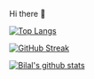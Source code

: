  Hi there 👋                               
 
[![Top Langs](https://github-readme-stats.vercel.app/api/top-langs/?username=bilal-23&langs_count=8)](https://github.com/anuraghazra/github-readme-stats)




[![GitHub Streak](http://github-readme-streak-stats.herokuapp.com?user=bilal-23&theme=vue-dark)](https://git.io/streak-stats)




[![Bilal's github stats](https://github-readme-stats.vercel.app/api?username=bilal-23&count_private=true&show_icons=true&theme=merko&hide_rank=false)](https://github.com/anuraghazra/github-readme-stats)

